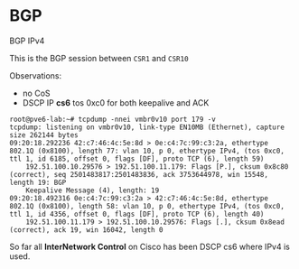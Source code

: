# BGP

BGP IPv4


This is the BGP session between ```CSR1``` and ```CSR10```

Observations:

* no CoS
* DSCP IP **cs6** tos 0xc0 for both keepalive and ACK


```
root@pve6-lab:~# tcpdump -nnei vmbr0v10 port 179 -v 
tcpdump: listening on vmbr0v10, link-type EN10MB (Ethernet), capture size 262144 bytes
09:20:18.292236 42:c7:46:4c:5e:8d > 0e:c4:7c:99:c3:2a, ethertype 802.1Q (0x8100), length 77: vlan 10, p 0, ethertype IPv4, (tos 0xc0, ttl 1, id 6185, offset 0, flags [DF], proto TCP (6), length 59)
    192.51.100.10.29576 > 192.51.100.11.179: Flags [P.], cksum 0x8c80 (correct), seq 2501483817:2501483836, ack 3753644978, win 15548, length 19: BGP
	Keepalive Message (4), length: 19
09:20:18.492316 0e:c4:7c:99:c3:2a > 42:c7:46:4c:5e:8d, ethertype 802.1Q (0x8100), length 58: vlan 10, p 0, ethertype IPv4, (tos 0xc0, ttl 1, id 4356, offset 0, flags [DF], proto TCP (6), length 40)
    192.51.100.11.179 > 192.51.100.10.29576: Flags [.], cksum 0x8ead (correct), ack 19, win 16042, length 0

```

So far all **InterNetwork Control** on Cisco has been DSCP cs6 where IPv4 is used. 
